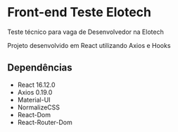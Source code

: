 # Front-end Teste Elotech

Teste técnico para vaga de Desenvolvedor na Elotech

Projeto desenvolvido em React utilizando Axios e Hooks

## Dependências
- React 16.12.0
- Axios 0.19.0
- Material-UI
- NormalizeCSS
- React-Dom
- React-Router-Dom